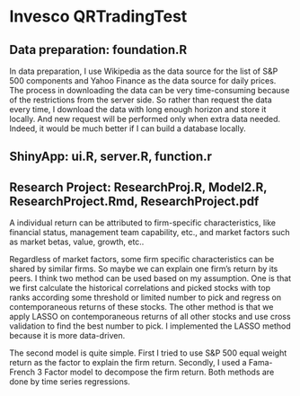 # Invesco QRTradingTest

## Data preparation: foundation.R

In data preparation, I use Wikipedia as the data source for the list of S&P 500 components and Yahoo Finance as the data source for daily prices. The process in downloading the data can be very time-consuming because of the restrictions from the server side. So rather than request the data every time, I download the data with long enough horizon and store it locally. And new request will be performed only when extra data needed. Indeed, it would be much better if I can build a database locally.

## ShinyApp: ui.R, server.R, function.r

## Research Project: ResearchProj.R, Model2.R, ResearchProject.Rmd, ResearchProject.pdf

A individual return can be attributed to firm-specific characteristics, like financial status, management team capability, etc., and market factors such as market betas, value, growth, etc.. 

Regardless of market factors, some firm specific characteristics can be shared by similar firms. So maybe we can explain one firm’s return by its peers. I think two method can be used based on my assumption. One is that we first calculate the historical correlations and picked stocks with top ranks according some threshold or limited number to pick and regress on contemporaneous returns of these stocks. The other method is that we apply LASSO on contemporaneous returns of all other stocks and use cross validation to find the best number to pick. I implemented the LASSO method because it is more data-driven.

The second model is quite simple. First I tried to use S&P 500 equal weight return as the factor to explain the firm return. Secondly, I used a Fama-French 3 Factor model to decompose the firm return. Both methods are done by time series regressions.

